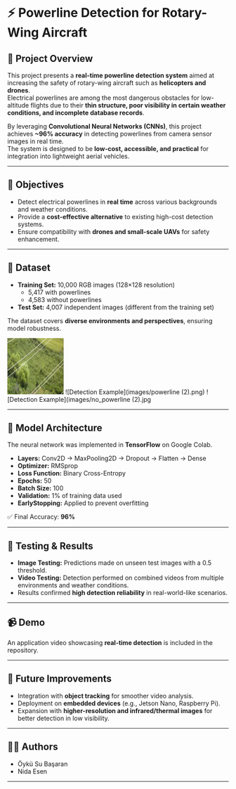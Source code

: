 # ⚡ Powerline Detection for Rotary-Wing Aircraft

## 📌 Project Overview
This project presents a **real-time powerline detection system** aimed at increasing the safety of rotary-wing aircraft such as **helicopters and drones**.  
Electrical powerlines are among the most dangerous obstacles for low-altitude flights due to their **thin structure, poor visibility in certain weather conditions, and incomplete database records**.  

By leveraging **Convolutional Neural Networks (CNNs)**, this project achieves **~96% accuracy** in detecting powerlines from camera sensor images in real time.  
The system is designed to be **low-cost, accessible, and practical** for integration into lightweight aerial vehicles.

---

## 🎯 Objectives
- Detect electrical powerlines in **real time** across various backgrounds and weather conditions.  
- Provide a **cost-effective alternative** to existing high-cost detection systems.  
- Ensure compatibility with **drones and small-scale UAVs** for safety enhancement.  

---

## 📂 Dataset
- **Training Set:** 10,000 RGB images (128×128 resolution)  
  - 5,417 with powerlines  
  - 4,583 without powerlines  
- **Test Set:** 4,007 independent images (different from the training set)


The dataset covers **diverse environments and perspectives**, ensuring model robustness. 

![Detection Example](images/powerline.png)
![Detection Example](images/powerline (2).png)
![Detection Example](images/no_powerline (2).jpg


 

---

## 🧠 Model Architecture
The neural network was implemented in **TensorFlow** on Google Colab.  

- **Layers:** Conv2D → MaxPooling2D → Dropout → Flatten → Dense  
- **Optimizer:** RMSprop  
- **Loss Function:** Binary Cross-Entropy  
- **Epochs:** 50  
- **Batch Size:** 100  
- **Validation:** 1% of training data used  
- **EarlyStopping:** Applied to prevent overfitting  

✅ Final Accuracy: **96%**

---

## 🧪 Testing & Results
- **Image Testing:** Predictions made on unseen test images with a 0.5 threshold.  
- **Video Testing:** Detection performed on combined videos from multiple environments and weather conditions.  
- Results confirmed **high detection reliability** in real-world-like scenarios.  

---

## 📹 Demo
An application video showcasing **real-time detection** is included in the repository.

---

## 🚀 Future Improvements
- Integration with **object tracking** for smoother video analysis.  
- Deployment on **embedded devices** (e.g., Jetson Nano, Raspberry Pi).  
- Expansion with **higher-resolution and infrared/thermal images** for better detection in low visibility.  

---

## 👩‍💻 Authors
- Öykü Su Başaran  
- Nida Esen  

---


